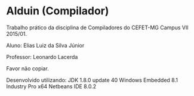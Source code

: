 # Alduin (Compilador)
Trabalho prático da disciplina de Compiladores do CEFET-MG Campus VII 2015/01.

Aluno: Elias Luiz da Silva Júnior

Professor: Leonardo Lacerda

Favor não copiar.

Desenvolvido utilizando:
JDK 1.8.0 update 40
Windows Embedded 8.1 Industry Pro x64
Netbeans IDE 8.0.2
